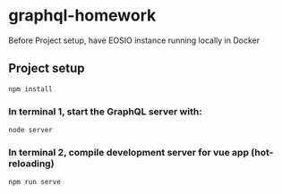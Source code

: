 # graphql-homework

Before Project setup, have EOSIO instance running locally in Docker

## Project setup
```
npm install
```

### In terminal 1, start the GraphQL server with:
```
node server
```

### In terminal 2, compile development server for vue app (hot-reloading)
```
npm run serve
```
